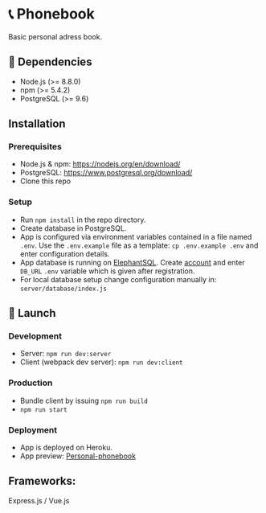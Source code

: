 # :telephone_receiver: Phonebook
Basic personal adress book.

## :scroll: Dependencies
* Node.js (>= 8.8.0)
* npm (>= 5.4.2)
* PostgreSQL (>= 9.6)

## Installation

### Prerequisites
* Node.js & npm: https://nodejs.org/en/download/
* PostgreSQL: https://www.postgresql.org/download/
* Clone this repo

### Setup
* Run `npm install` in the repo directory.
* Create database in PostgreSQL.
* App is configured via environment variables contained in a file named `.env`.
Use the `.env.example` file as a template: `cp .env.example .env` and enter
configuration details.
* App database is running on [ElephantSQL](https://www.elephantsql.com/). 
Create [account](https://customer.elephantsql.com/login) and enter `DB_URL` 
`.env` variable which is given after registration. 
* For local database setup change configuration manually in: `server/database/index.js`

## :rocket: Launch

### Development
* Server: `npm run dev:server`
* Client (webpack dev server): `npm run dev:client`

### Production
* Bundle client by issuing `npm run build`
* `npm run start`

### Deployment
* App is deployed on Heroku.
* App preview: [Personal-phonebook](https://personal-phonebook.herokuapp.com/#/)

## Frameworks:
Express.js / Vue.js
